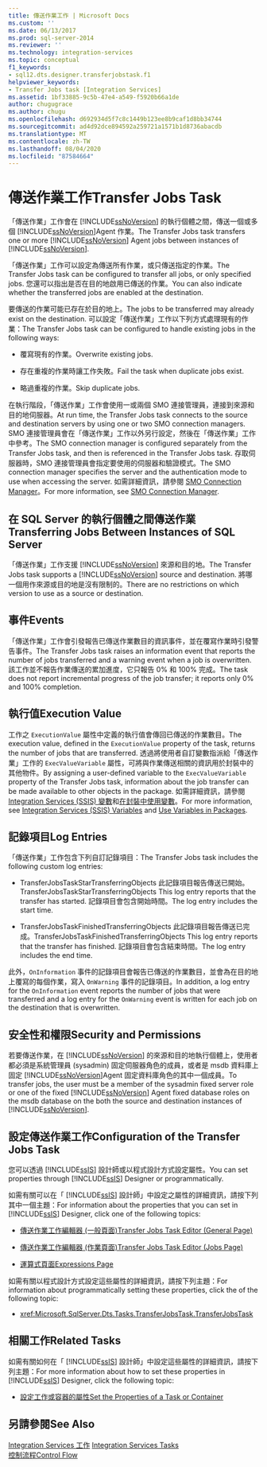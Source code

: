 ```yaml
---
title: 傳送作業工作 | Microsoft Docs
ms.custom: ''
ms.date: 06/13/2017
ms.prod: sql-server-2014
ms.reviewer: ''
ms.technology: integration-services
ms.topic: conceptual
f1_keywords:
- sql12.dts.designer.transferjobstask.f1
helpviewer_keywords:
- Transfer Jobs task [Integration Services]
ms.assetid: 1bf33885-9c5b-47e4-a549-f5920b66a1de
author: chugugrace
ms.author: chugu
ms.openlocfilehash: d692934d5f7c8c1449b123ee8b9caf1d8bb34744
ms.sourcegitcommit: ad4d92dce894592a259721a1571b1d8736abacdb
ms.translationtype: MT
ms.contentlocale: zh-TW
ms.lasthandoff: 08/04/2020
ms.locfileid: "87584664"
---
```

# <a name="transfer-jobs-task"></a><span data-ttu-id="5cbdb-102">傳送作業工作</span><span class="sxs-lookup"><span data-stu-id="5cbdb-102">Transfer Jobs Task</span></span>
  <span data-ttu-id="5cbdb-103">「傳送作業」工作會在 [!INCLUDE[ssNoVersion](../../includes/ssnoversion-md.md)] 的執行個體之間，傳送一個或多個 [!INCLUDE[ssNoVersion](../../includes/ssnoversion-md.md)]Agent 作業。</span><span class="sxs-lookup"><span data-stu-id="5cbdb-103">The Transfer Jobs task transfers one or more [!INCLUDE[ssNoVersion](../../includes/ssnoversion-md.md)] Agent jobs between instances of [!INCLUDE[ssNoVersion](../../includes/ssnoversion-md.md)].</span></span>  
  
 <span data-ttu-id="5cbdb-104">「傳送作業」工作可以設定為傳送所有作業，或只傳送指定的作業。</span><span class="sxs-lookup"><span data-stu-id="5cbdb-104">The Transfer Jobs task can be configured to transfer all jobs, or only specified jobs.</span></span> <span data-ttu-id="5cbdb-105">您還可以指出是否在目的地啟用已傳送的作業。</span><span class="sxs-lookup"><span data-stu-id="5cbdb-105">You can also indicate whether the transferred jobs are enabled at the destination.</span></span>  
  
 <span data-ttu-id="5cbdb-106">要傳送的作業可能已存在於目的地上。</span><span class="sxs-lookup"><span data-stu-id="5cbdb-106">The jobs to be transferred may already exist on the destination.</span></span> <span data-ttu-id="5cbdb-107">可以設定「傳送作業」工作以下列方式處理現有的作業：</span><span class="sxs-lookup"><span data-stu-id="5cbdb-107">The Transfer Jobs task can be configured to handle existing jobs in the following ways:</span></span>  
  
-   <span data-ttu-id="5cbdb-108">覆寫現有的作業。</span><span class="sxs-lookup"><span data-stu-id="5cbdb-108">Overwrite existing jobs.</span></span>  
  
-   <span data-ttu-id="5cbdb-109">存在重複的作業時讓工作失敗。</span><span class="sxs-lookup"><span data-stu-id="5cbdb-109">Fail the task when duplicate jobs exist.</span></span>  
  
-   <span data-ttu-id="5cbdb-110">略過重複的作業。</span><span class="sxs-lookup"><span data-stu-id="5cbdb-110">Skip duplicate jobs.</span></span>  
  
 <span data-ttu-id="5cbdb-111">在執行階段，「傳送作業」工作會使用一或兩個 SMO 連接管理員，連接到來源和目的地伺服器。</span><span class="sxs-lookup"><span data-stu-id="5cbdb-111">At run time, the Transfer Jobs task connects to the source and destination servers by using one or two SMO connection managers.</span></span> <span data-ttu-id="5cbdb-112">SMO 連接管理員會在「傳送作業」工作以外另行設定，然後在「傳送作業」工作中參考。</span><span class="sxs-lookup"><span data-stu-id="5cbdb-112">The SMO connection manager is configured separately from the Transfer Jobs task, and then is referenced in the Transfer Jobs task.</span></span> <span data-ttu-id="5cbdb-113">存取伺服器時，SMO 連接管理員會指定要使用的伺服器和驗證模式。</span><span class="sxs-lookup"><span data-stu-id="5cbdb-113">The SMO connection manager specifies the server and the authentication mode to use when accessing the server.</span></span> <span data-ttu-id="5cbdb-114">如需詳細資訊，請參閱 [SMO Connection Manager](../connection-manager/smo-connection-manager.md)。</span><span class="sxs-lookup"><span data-stu-id="5cbdb-114">For more information, see [SMO Connection Manager](../connection-manager/smo-connection-manager.md).</span></span>  
  
## <a name="transferring-jobs-between-instances-of-sql-server"></a><span data-ttu-id="5cbdb-115">在 SQL Server 的執行個體之間傳送作業</span><span class="sxs-lookup"><span data-stu-id="5cbdb-115">Transferring Jobs Between Instances of SQL Server</span></span>  
 <span data-ttu-id="5cbdb-116">「傳送作業」工作支援 [!INCLUDE[ssNoVersion](../../includes/ssnoversion-md.md)] 來源和目的地。</span><span class="sxs-lookup"><span data-stu-id="5cbdb-116">The Transfer Jobs task supports a [!INCLUDE[ssNoVersion](../../includes/ssnoversion-md.md)] source and destination.</span></span> <span data-ttu-id="5cbdb-117">將哪一個用作來源或目的地是沒有限制的。</span><span class="sxs-lookup"><span data-stu-id="5cbdb-117">There are no restrictions on which version to use as a source or destination.</span></span>  
  
## <a name="events"></a><span data-ttu-id="5cbdb-118">事件</span><span class="sxs-lookup"><span data-stu-id="5cbdb-118">Events</span></span>  
 <span data-ttu-id="5cbdb-119">「傳送作業」工作會引發報告已傳送作業數目的資訊事件，並在覆寫作業時引發警告事件。</span><span class="sxs-lookup"><span data-stu-id="5cbdb-119">The Transfer Jobs task raises an information event that reports the number of jobs transferred and a warning event when a job is overwritten.</span></span> <span data-ttu-id="5cbdb-120">該工作並不報告作業傳送的累加進度，它只報告 0% 和 100% 完成。</span><span class="sxs-lookup"><span data-stu-id="5cbdb-120">The task does not report incremental progress of the job transfer; it reports only 0% and 100% completion.</span></span>  
  
## <a name="execution-value"></a><span data-ttu-id="5cbdb-121">執行值</span><span class="sxs-lookup"><span data-stu-id="5cbdb-121">Execution Value</span></span>  
 <span data-ttu-id="5cbdb-122">工作之 `ExecutionValue` 屬性中定義的執行值會傳回已傳送的作業數目。</span><span class="sxs-lookup"><span data-stu-id="5cbdb-122">The execution value, defined in the `ExecutionValue` property of the task, returns the number of jobs that are transferred.</span></span> <span data-ttu-id="5cbdb-123">透過將使用者自訂變數指派給「傳送作業」工作的 `ExecValueVariable` 屬性，可將與作業傳送相關的資訊用於封裝中的其他物件。</span><span class="sxs-lookup"><span data-stu-id="5cbdb-123">By assigning a user-defined variable to the `ExecValueVariable` property of the Transfer Jobs task, information about the job transfer can be made available to other objects in the package.</span></span> <span data-ttu-id="5cbdb-124">如需詳細資訊，請參閱 [Integration Services &#40;SSIS&#41; 變數](../integration-services-ssis-variables.md)和[在封裝中使用變數](../use-variables-in-packages.md)。</span><span class="sxs-lookup"><span data-stu-id="5cbdb-124">For more information, see [Integration Services &#40;SSIS&#41; Variables](../integration-services-ssis-variables.md) and [Use Variables in Packages](../use-variables-in-packages.md).</span></span>  
  
## <a name="log-entries"></a><span data-ttu-id="5cbdb-125">記錄項目</span><span class="sxs-lookup"><span data-stu-id="5cbdb-125">Log Entries</span></span>  
 <span data-ttu-id="5cbdb-126">「傳送作業」工作包含下列自訂記錄項目：</span><span class="sxs-lookup"><span data-stu-id="5cbdb-126">The Transfer Jobs task includes the following custom log entries:</span></span>  
  
-   <span data-ttu-id="5cbdb-127">TransferJobsTaskStarTransferringObjects   此記錄項目報告傳送已開始。</span><span class="sxs-lookup"><span data-stu-id="5cbdb-127">TransferJobsTaskStarTransferringObjects   This log entry reports that the transfer has started.</span></span> <span data-ttu-id="5cbdb-128">記錄項目會包含開始時間。</span><span class="sxs-lookup"><span data-stu-id="5cbdb-128">The log entry includes the start time.</span></span>  
  
-   <span data-ttu-id="5cbdb-129">TransferJobsTaskFinishedTransferringObjects   此記錄項目報告傳送已完成。</span><span class="sxs-lookup"><span data-stu-id="5cbdb-129">TransferJobsTaskFinishedTransferringObjects    This log entry reports that the transfer has finished.</span></span> <span data-ttu-id="5cbdb-130">記錄項目會包含結束時間。</span><span class="sxs-lookup"><span data-stu-id="5cbdb-130">The log entry includes the end time.</span></span>  
  
 <span data-ttu-id="5cbdb-131">此外，`OnInformation` 事件的記錄項目會報告已傳送的作業數目，並會為在目的地上覆寫的每個作業，寫入 `OnWarning` 事件的記錄項目。</span><span class="sxs-lookup"><span data-stu-id="5cbdb-131">In addition, a log entry for the `OnInformation` event reports the number of jobs that were transferred and a log entry for the `OnWarning` event is written for each job on the destination that is overwritten.</span></span>  
  
## <a name="security-and-permissions"></a><span data-ttu-id="5cbdb-132">安全性和權限</span><span class="sxs-lookup"><span data-stu-id="5cbdb-132">Security and Permissions</span></span>  
 <span data-ttu-id="5cbdb-133">若要傳送作業，在 [!INCLUDE[ssNoVersion](../../includes/ssnoversion-md.md)] 的來源和目的地執行個體上，使用者都必須是系統管理員 (sysadmin) 固定伺服器角色的成員，或者是 msdb 資料庫上固定 [!INCLUDE[ssNoVersion](../../includes/ssnoversion-md.md)]Agent 固定資料庫角色的其中一個成員。</span><span class="sxs-lookup"><span data-stu-id="5cbdb-133">To transfer jobs, the user must be a member of the sysadmin fixed server role or one of the fixed [!INCLUDE[ssNoVersion](../../includes/ssnoversion-md.md)] Agent fixed database roles on the msdb database on the both the source and destination instances of [!INCLUDE[ssNoVersion](../../includes/ssnoversion-md.md)].</span></span>  
  
## <a name="configuration-of-the-transfer-jobs-task"></a><span data-ttu-id="5cbdb-134">設定傳送作業工作</span><span class="sxs-lookup"><span data-stu-id="5cbdb-134">Configuration of the Transfer Jobs Task</span></span>  
 <span data-ttu-id="5cbdb-135">您可以透過 [!INCLUDE[ssIS](../../includes/ssis-md.md)] 設計師或以程式設計方式設定屬性。</span><span class="sxs-lookup"><span data-stu-id="5cbdb-135">You can set properties through [!INCLUDE[ssIS](../../includes/ssis-md.md)] Designer or programmatically.</span></span>  
  
 <span data-ttu-id="5cbdb-136">如需有關可以在「 [!INCLUDE[ssIS](../../includes/ssis-md.md)] 設計師」中設定之屬性的詳細資訊，請按下列其中一個主題：</span><span class="sxs-lookup"><span data-stu-id="5cbdb-136">For information about the properties that you can set in [!INCLUDE[ssIS](../../includes/ssis-md.md)] Designer, click one of the following topics:</span></span>  
  
-   [<span data-ttu-id="5cbdb-137">傳送作業工作編輯器 &#40;一般頁面&#41;</span><span class="sxs-lookup"><span data-stu-id="5cbdb-137">Transfer Jobs Task Editor &#40;General Page&#41;</span></span>](../general-page-of-integration-services-designers-options.md)  
  
-   [<span data-ttu-id="5cbdb-138">傳送作業工作編輯器 &#40;作業頁面&#41;</span><span class="sxs-lookup"><span data-stu-id="5cbdb-138">Transfer Jobs Task Editor &#40;Jobs Page&#41;</span></span>](../transfer-jobs-task-editor-jobs-page.md)  
  
-   [<span data-ttu-id="5cbdb-139">運算式頁面</span><span class="sxs-lookup"><span data-stu-id="5cbdb-139">Expressions Page</span></span>](../expressions/expressions-page.md)  
  
 <span data-ttu-id="5cbdb-140">如需有關以程式設計方式設定這些屬性的詳細資訊，請按下列主題：</span><span class="sxs-lookup"><span data-stu-id="5cbdb-140">For information about programmatically setting these properties, click the of the following topic:</span></span>  
  
-   <xref:Microsoft.SqlServer.Dts.Tasks.TransferJobsTask.TransferJobsTask>  
  
## <a name="related-tasks"></a><span data-ttu-id="5cbdb-141">相關工作</span><span class="sxs-lookup"><span data-stu-id="5cbdb-141">Related Tasks</span></span>  
 <span data-ttu-id="5cbdb-142">如需有關如何在「 [!INCLUDE[ssIS](../../includes/ssis-md.md)] 設計師」中設定這些屬性的詳細資訊，請按下列主題：</span><span class="sxs-lookup"><span data-stu-id="5cbdb-142">For more information about how to set these properties in [!INCLUDE[ssIS](../../includes/ssis-md.md)] Designer, click the following topic:</span></span>  
  
-   [<span data-ttu-id="5cbdb-143">設定工作或容器的屬性</span><span class="sxs-lookup"><span data-stu-id="5cbdb-143">Set the Properties of a Task or Container</span></span>](../set-the-properties-of-a-task-or-container.md)  
  
## <a name="see-also"></a><span data-ttu-id="5cbdb-144">另請參閱</span><span class="sxs-lookup"><span data-stu-id="5cbdb-144">See Also</span></span>  
 <span data-ttu-id="5cbdb-145">[Integration Services 工作](integration-services-tasks.md) </span><span class="sxs-lookup"><span data-stu-id="5cbdb-145">[Integration Services Tasks](integration-services-tasks.md) </span></span>  
 [<span data-ttu-id="5cbdb-146">控制流程</span><span class="sxs-lookup"><span data-stu-id="5cbdb-146">Control Flow</span></span>](control-flow.md)  
  
  
